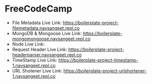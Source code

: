 # FreeCodeCamp
* File Metadata Live Link: https://boilerplate-project-filemetadata.navsangeet.repl.co
* MongoDB & Mongoose Live Link: https://boilerplate-mongomongoose.navsangeet.repl.co
* Node Live Link: 
* Request Header Live Link: https://boilerplate-project-headerparser.navsangeet.repl.co
* TimeStamp Live Link: https://boilerplate-project-timestamp-1.navsangeet.repl.co
* URL Shotener Live Link: https://boilerplate-project-urlshortener-1.navsangeet.repl.co

